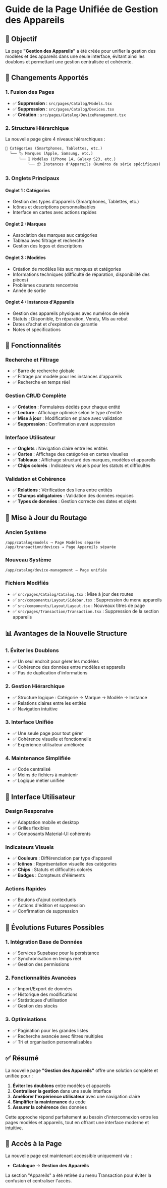 # Guide de la Page Unifiée de Gestion des Appareils

## 🎯 Objectif

La page **"Gestion des Appareils"** a été créée pour unifier la gestion des modèles et des appareils dans une seule interface, évitant ainsi les doublons et permettant une gestion centralisée et cohérente.

## 🔄 Changements Apportés

### **1. Fusion des Pages**
- ✅ **Suppression** : `src/pages/Catalog/Models.tsx`
- ✅ **Suppression** : `src/pages/Catalog/Devices.tsx`
- ✅ **Création** : `src/pages/Catalog/DeviceManagement.tsx`

### **2. Structure Hiérarchique**
La nouvelle page gère 4 niveaux hiérarchiques :

```
📁 Catégories (Smartphones, Tablettes, etc.)
  └── 🏷️ Marques (Apple, Samsung, etc.)
      └── 📱 Modèles (iPhone 14, Galaxy S23, etc.)
          └── 📦 Instances d'Appareils (Numéros de série spécifiques)
```

### **3. Onglets Principaux**

#### **Onglet 1 : Catégories**
- Gestion des types d'appareils (Smartphones, Tablettes, etc.)
- Icônes et descriptions personnalisables
- Interface en cartes avec actions rapides

#### **Onglet 2 : Marques**
- Association des marques aux catégories
- Tableau avec filtrage et recherche
- Gestion des logos et descriptions

#### **Onglet 3 : Modèles**
- Création de modèles liés aux marques et catégories
- Informations techniques (difficulté de réparation, disponibilité des pièces)
- Problèmes courants rencontrés
- Année de sortie

#### **Onglet 4 : Instances d'Appareils**
- Gestion des appareils physiques avec numéros de série
- Statuts : Disponible, En réparation, Vendu, Mis au rebut
- Dates d'achat et d'expiration de garantie
- Notes et spécifications

## 🚀 Fonctionnalités

### **Recherche et Filtrage**
- ✅ Barre de recherche globale
- ✅ Filtrage par modèle pour les instances d'appareils
- ✅ Recherche en temps réel

### **Gestion CRUD Complète**
- ✅ **Création** : Formulaires dédiés pour chaque entité
- ✅ **Lecture** : Affichage optimisé selon le type d'entité
- ✅ **Mise à jour** : Modification en place avec validation
- ✅ **Suppression** : Confirmation avant suppression

### **Interface Utilisateur**
- ✅ **Onglets** : Navigation claire entre les entités
- ✅ **Cartes** : Affichage des catégories en cartes visuelles
- ✅ **Tableaux** : Affichage structuré des marques, modèles et appareils
- ✅ **Chips colorés** : Indicateurs visuels pour les statuts et difficultés

### **Validation et Cohérence**
- ✅ **Relations** : Vérification des liens entre entités
- ✅ **Champs obligatoires** : Validation des données requises
- ✅ **Types de données** : Gestion correcte des dates et objets

## 🔧 Mise à Jour du Routage

### **Ancien Système**
```
/app/catalog/models → Page Modèles séparée
/app/transaction/devices → Page Appareils séparée
```

### **Nouveau Système**
```
/app/catalog/device-management → Page unifiée
```

### **Fichiers Modifiés**
- ✅ `src/pages/Catalog/Catalog.tsx` : Mise à jour des routes
- ✅ `src/components/Layout/Sidebar.tsx` : Suppression du menu appareils
- ✅ `src/components/Layout/Layout.tsx` : Nouveaux titres de page
- ✅ `src/pages/Transaction/Transaction.tsx` : Suppression de la section appareils

## 📊 Avantages de la Nouvelle Structure

### **1. Éviter les Doublons**
- ✅ Un seul endroit pour gérer les modèles
- ✅ Cohérence des données entre modèles et appareils
- ✅ Pas de duplication d'informations

### **2. Gestion Hiérarchique**
- ✅ Structure logique : Catégorie → Marque → Modèle → Instance
- ✅ Relations claires entre les entités
- ✅ Navigation intuitive

### **3. Interface Unifiée**
- ✅ Une seule page pour tout gérer
- ✅ Cohérence visuelle et fonctionnelle
- ✅ Expérience utilisateur améliorée

### **4. Maintenance Simplifiée**
- ✅ Code centralisé
- ✅ Moins de fichiers à maintenir
- ✅ Logique métier unifiée

## 🎨 Interface Utilisateur

### **Design Responsive**
- ✅ Adaptation mobile et desktop
- ✅ Grilles flexibles
- ✅ Composants Material-UI cohérents

### **Indicateurs Visuels**
- ✅ **Couleurs** : Différenciation par type d'appareil
- ✅ **Icônes** : Représentation visuelle des catégories
- ✅ **Chips** : Statuts et difficultés colorés
- ✅ **Badges** : Compteurs d'éléments

### **Actions Rapides**
- ✅ Boutons d'ajout contextuels
- ✅ Actions d'édition et suppression
- ✅ Confirmation de suppression

## 🔮 Évolutions Futures Possibles

### **1. Intégration Base de Données**
- ✅ Services Supabase pour la persistance
- ✅ Synchronisation en temps réel
- ✅ Gestion des permissions

### **2. Fonctionnalités Avancées**
- ✅ Import/Export de données
- ✅ Historique des modifications
- ✅ Statistiques d'utilisation
- ✅ Gestion des stocks

### **3. Optimisations**
- ✅ Pagination pour les grandes listes
- ✅ Recherche avancée avec filtres multiples
- ✅ Tri et organisation personnalisables

## ✅ Résumé

La nouvelle page **"Gestion des Appareils"** offre une solution complète et unifiée pour :

1. **Éviter les doublons** entre modèles et appareils
2. **Centraliser la gestion** dans une seule interface
3. **Améliorer l'expérience utilisateur** avec une navigation claire
4. **Simplifier la maintenance** du code
5. **Assurer la cohérence** des données

Cette approche répond parfaitement au besoin d'interconnexion entre les pages modèles et appareils, tout en offrant une interface moderne et intuitive.

## 🎯 Accès à la Page

La nouvelle page est maintenant accessible uniquement via :
- **Catalogue** → **Gestion des Appareils**

La section "Appareils" a été retirée du menu Transaction pour éviter la confusion et centraliser l'accès.
